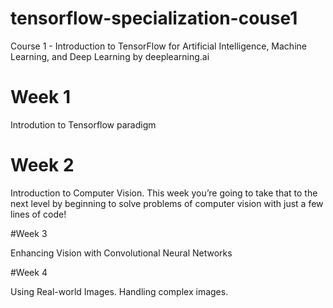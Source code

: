 # tensorflow-specialization-couse1
Course 1 - Introduction to TensorFlow for Artificial Intelligence, Machine Learning, and Deep Learning by deeplearning.ai


# Week 1

Introdution to Tensorflow paradigm

# Week 2

Introduction to Computer Vision. This week you’re going to take that to the next level by beginning to solve problems of computer vision with just a few lines of code! 

#Week 3

Enhancing Vision with Convolutional Neural Networks

#Week 4

Using Real-world Images. Handling complex images.







